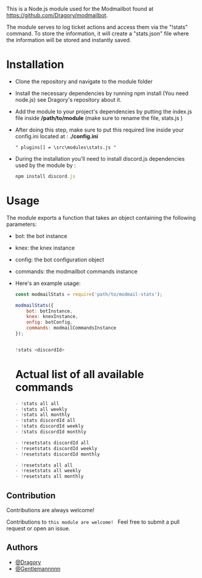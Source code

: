 This is a Node.js module used for the Modmailbot found at https://github.com/Dragory/modmailbot.

The module serves to log ticket actions and access them via the "!stats" command. To store the information, it will create a "stats.json" file where the information will be stored and instantly saved.

# Installation


- Clone the repository and navigate to the module folder

- Install the necessary dependencies by running npm install (You need node.js) see Dragory's repository about it.

- Add the module to your project's dependencies by putting the index.js file inside  **/path/to/module** (make sure to rename the file, stats.js )

- After doing this step, make sure to put this required line inside your config.ini located at : **./config.ini**

    `" plugins[] = \src\modules\stats.js "`

- During the installation you'll need to install discord.js dependencies used by the module by : 


    ```js
    npm install discord.js
    ```
# Usage
The module exports a function that takes an object containing the following parameters:
- bot: the bot instance
- knex: the knex instance
- config: the bot configuration object
- commands: the modmailbot commands instance
- Here's an example usage:
    ```js
    const modmailStats = require('path/to/modmail-stats');

    modmailStats({
        bot: botInstance,
        knex: knexInstance,
        onfig: botConfig,
        commands: modmailCommandsInstance
    });

    ```
    
    ```js
    
    !stats <discordId> 
    
    ```
    
    # Actual list of all available commands
    
    ```js
    - !stats all all
    - !stats all weekly
    - !stats all monthly
    - !stats discordId all
    - !stats discordId weekly
    - !stats discordId monthly

    - !resetstats discordId all
    - !resetstats discordId weekly
    - !resetstats discordId monthly

    - !resetstats all all
    - !resetstats all weekly
    - !resetstats all monthly
    ```


## Contribution

Contributions are always welcome!

Contributions to `this module are welcome! ` Feel free to submit a pull request or open an issue.




## Authors

- [@Dragory](https://github.com/Dragory)
- [@Gentlemannnnn](https://github.com/Gentlemannnnn)

